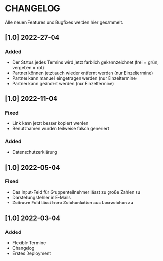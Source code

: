 # CHANGELOG

Alle neuen Features und Bugfixes werden hier gesammelt.

## [1.0] 2022-27-04

### Added

- Der Status jedes Termins wird jetzt farblich gekennzeichnet (frei = grün, vergeben = rot)
- Partner können jetzt auch wieder entfernt werden (nur Einzeltermine)
- Partner kann manuell eingetragen werden (nur Einzeltermine)
- Partner kann geändert werden (nur Einzeltermine)

## [1.0] 2022-11-04

### Fixed

- Link kann jetzt besser kopiert werden
- Benutznamen wurden teilweise falsch generiert

### Added

- Datenschutzerklärung

## [1.0] 2022-05-04

### Fixed

- Das Input-Feld für Gruppenteilnehmer lässt zu große Zahlen zu
- Darstellungsfehler in E-Mails
- Zeitraum Feld lässt leere Zeichenketten aus Leerzeichen zu

## [1.0] 2022-03-04

### Added

- Flexible Termine
- Changelog
- Erstes Deployment
